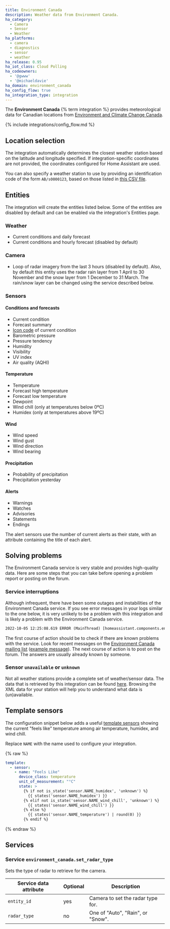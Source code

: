 ```yaml
---
title: Environment Canada
description: Weather data from Environment Canada.
ha_category:
  - Camera
  - Sensor
  - Weather
ha_platforms:
  - camera
  - diagnostics
  - sensor
  - weather
ha_release: 0.95
ha_iot_class: Cloud Polling
ha_codeowners:
  - '@gwww'
  - '@michaeldavie'
ha_domain: environment_canada
ha_config_flow: true
ha_integration_type: integration
---
```


The **Environment Canada** {% term integration %} provides meteorological data for Canadian locations from [Environment and Climate Change Canada](https://weather.gc.ca/index_e.html).

{% include integrations/config_flow.md %}

## Location selection

The integration automatically determines the closest weather station based on the latitude and longitude specified. If integration-specific coordinates are not provided, the coordinates configured for Home Assistant are used.

You can also specify a weather station to use by providing an identification code of the form `AB/s0000123`, based on those listed in [this CSV file](https://dd.weather.gc.ca/citypage_weather/docs/site_list_towns_en.csv).

## Entities

The integration will create the entities listed below. Some of the entities are disabled by default and can be enabled via the integration's Entities page.

### Weather

- Current conditions and daily forecast
- Current conditions and hourly forecast (disabled by default)

### Camera

- Loop of radar imagery from the last 3 hours (disabled by default). Also, by default this entity uses the radar rain layer from 1 April to 30 November and the snow layer from 1 December to 31 March. The rain/snow layer can be changed using the service described below.

### Sensors

#### Conditions and forecasts

- Current condition
- Forecast summary
- [Icon code](https://dd.weather.gc.ca/citypage_weather/docs/Current_Conditions_Icons-Icones_conditions_actuelles.pdf) of current condition
- Barometric pressure
- Pressure tendency
- Humidity
- Visibility
- UV index
- Air quality (AQHI)

#### Temperature

- Temperature
- Forecast high temperature
- Forecast low temperature
- Dewpoint
- Wind chill (only at temperatures below 0ºC)
- Humidex (only at temperatures above 19ºC)

#### Wind

- Wind speed
- Wind gust
- Wind direction
- Wind bearing

#### Precipitation

- Probability of precipitation
- Precipitation yesterday

#### Alerts

- Warnings
- Watches
- Advisories
- Statements
- Endings

The alert sensors use the number of current alerts as their state, with an attribute containing the title of each alert.

## Solving problems

The Environment Canada service is very stable and provides high-quality data. Here are some steps that you can take before opening a problem report or posting on the forum.

### Service interruptions

Although infrequent, there have been some outages and instabilities of the Environment Canada service. If you see error messages in your logs similar to the one below, it is very unlikely to be a problem with this integration and is likely a problem with the Environment Canada service.

```txt
2022-10-05 12:25:08.619 ERROR (MainThread) [homeassistant.components.environment_canada] Timeout fetching environment_canada weather data
```

The first course of action should be to check if there are known problems with the service. Look for recent messages on the [Environment Canada mailing list](https://comm.collab.science.gc.ca/mailman3/hyperkitty/list/dd_info@comm.collab.science.gc.ca/) ([example message](https://comm.collab.science.gc.ca/mailman3/hyperkitty/list/dd_info@comm.collab.science.gc.ca/thread/QJHBU7C5MWICGFHETGQ5752MUWR6OZ6G/)). The next course of action is to post on the forum. The answers are usually already known by someone.

### Sensor `unavailable` or `unknown`

Not all weather stations provide a complete set of weather/sensor data. The data that is retrieved by this integration can be found [here](https://dd.weather.gc.ca/citypage_weather/xml/). Browsing the XML data for your station will help you to understand what data is (un)available.

## Template sensors

The configuration snippet below adds a useful [template sensors](/integrations/template/) showing the current "feels like" temperature among air temperature, humidex, and wind chill.

Replace `NAME` with the name used to configure your integration.

{% raw %}

```yaml
template:
  - sensor:
    - name: "Feels Like"
      device_class: temperature
      unit_of_measurement: "°C"
      state: >
        {% if not is_state('sensor.NAME_humidex', 'unknown') %}
          {{ states('sensor.NAME_humidex') }}
        {% elif not is_state('sensor.NAME_wind_chill', 'unknown') %}
          {{ states('sensor.NAME_wind_chill') }}
        {% else %}
          {{ states('sensor.NAME_temperature') | round(0) }}
        {% endif %}
```

{% endraw %}


## Services

### Service `environment_canada.set_radar_type`

Sets the type of radar to retrieve for the camera.

| Service data attribute | Optional | Description |
| ---------------------- | -------- | ----------- |
| `entity_id` | yes | Camera to set the radar type for.
| `radar_type` | no | One of "Auto", "Rain", or "Snow".
